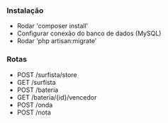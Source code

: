 
### Instalação
* Rodar 'composer install'
* Configurar conexão do banco de dados (MySQL)
* Rodar 'php artisan:migrate'

### Rotas
* POST /surfista/store
* GET /surfista
* POST /bateria
* GET /bateria/{id}/vencedor
* POST /onda
* POST /nota
